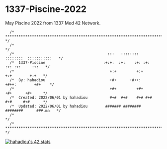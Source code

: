 # 1337-Piscine-2022
May Piscine 2022 from 1337 Med 42 Network.

	  /* ********************************************************************************* */
	  /*                                                                                   */
	  /*                                  	      :::   ::::::::   ::::::::  :::::::::::   */ 
	  /*  1337-Piscine                          :+:+:  :+:    :+: :+:    :+: :+:     :+:   */ 
	  /*                                           +:+         +:+        +:+        +:+   */ 
	  /*  By: hahadiou                             +#+      +#++:      +#++:        +#+    */ 
	  /*                                           +#+         +#+        +#+      +#+     */ 
	  /*  Created: 2022/06/01 by hahadiou          #+#  #+#    #+# #+#    #+#     #+#      */ 
	  /*  Updated: 2022/06/01 by hahadiou        ####### ########   ########      ###.ma   */ 
	  /*           	                                                                       */ 
	  /* ********************************************************************************* */
	  
	  
[![hahadiou's 42 stats](https://badge.mediaplus.ma/darkgray/hahadiou)](https://github.com/oakoudad/badge42)
